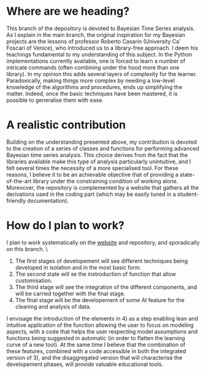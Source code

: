 # Where are we heading? 

This branch of the depository is devoted to Bayesian Time Series analysis. As I explain in the main branch, the original inspiration for my Bayesian projects are the lessons of professor Roberto Casarin (University Ca' Foscari of Venice), who introduced us to a library-free approach.
I deem his teachings fundamental to my understanding of this subject. 
In the  Python implementations currently available, one is forced to learn a number of intricate commands (often combining under the hood more than one library). In my opinion this 
adds several layers of complexity for the learner.
Paradoxically, making things more complex by needing a low-level knowledge of the algorithms and procedures, ends up simplifying the matter. Indeed, once the basic techniques have been mastered, it is possible to
generalise them with ease.

# A realistic contribution 

Building on the understanding presented above, my contribution is devoted to the creation of a series of classes and functions for performing advanced Bayesian time series analysis. 
This choice derives from the fact that the libraries available make
this type of analysis particularly unintuitive, and I felt several times the necessity of a more specialised tool. 
For these reasons, I believe it to be an achievable objective that of providing a state-of-the-art library under the constraining condition of working alone. 
Moreocver, the repository is complemented by a website that gathers all the derivations
used in the coding part (which may be easily tuned in a student-friendly documentation).

# How do I plan to work? 

I plan to work systematically on the [website](https://gabriele-donato.github.io/gabrieledonato/) and repository, and sporadically on this branch. 
\
1) The first stages of developement will see different techniques being developed in isolation and in the most basic form.
2) The second state will se the instroduction of function that allow customisation.
3) The third stage will see the integration of the different components, and will be carried together with the final stage.
4) The final stage will be the developement of some AI feature for the cleaning and analysis of data.

I envisage the introduction of the elements in 4) as a step enabling lean and intuitive application of the function allowing the user to focus on modeling aspects, with a code that helps the user respecting model assumptions and functions being suggested in automatic (in order to flatten the learning curve of a new tool).
At the same time I believe that the combination of these features, combined with a code accessible in both the integrated version of 3), and the disaggregated version that will characterise the developement phases, will provide valuable educational tools.
